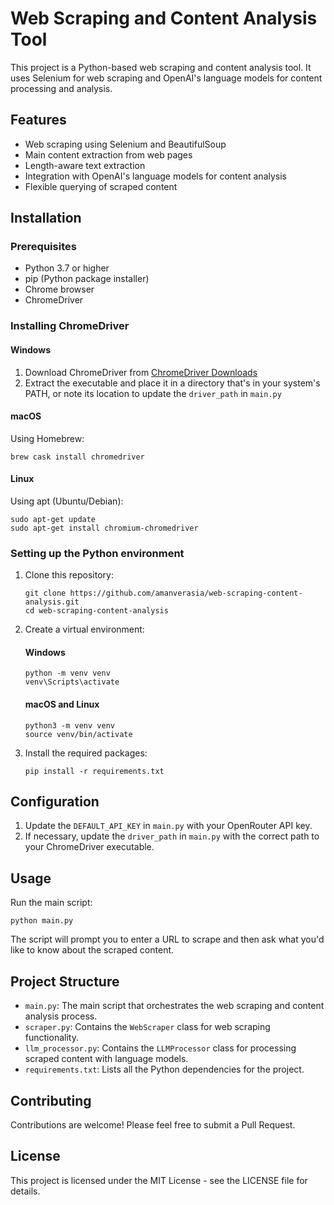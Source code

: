 # Web Scraping and Content Analysis Tool

This project is a Python-based web scraping and content analysis tool. It uses Selenium for web scraping and OpenAI's language models for content processing and analysis.

## Features

- Web scraping using Selenium and BeautifulSoup
- Main content extraction from web pages
- Length-aware text extraction
- Integration with OpenAI's language models for content analysis
- Flexible querying of scraped content

## Installation

### Prerequisites

- Python 3.7 or higher
- pip (Python package installer)
- Chrome browser
- ChromeDriver

### Installing ChromeDriver

#### Windows
1. Download ChromeDriver from [ChromeDriver Downloads](https://googlechromelabs.github.io/chrome-for-testing/#stable)
2. Extract the executable and place it in a directory that's in your system's PATH, or note its location to update the `driver_path` in `main.py`

#### macOS
Using Homebrew:
```
brew cask install chromedriver
```

#### Linux
Using apt (Ubuntu/Debian):
```
sudo apt-get update
sudo apt-get install chromium-chromedriver
```

### Setting up the Python environment

1. Clone this repository:
   ```
   git clone https://github.com/amanverasia/web-scraping-content-analysis.git
   cd web-scraping-content-analysis
   ```

2. Create a virtual environment:
   
   #### Windows
   ```
   python -m venv venv
   venv\Scripts\activate
   ```

   #### macOS and Linux
   ```
   python3 -m venv venv
   source venv/bin/activate
   ```

3. Install the required packages:
   ```
   pip install -r requirements.txt
   ```

## Configuration

1. Update the `DEFAULT_API_KEY` in `main.py` with your OpenRouter API key.
2. If necessary, update the `driver_path` in `main.py` with the correct path to your ChromeDriver executable.

## Usage

Run the main script:
```
python main.py
```

The script will prompt you to enter a URL to scrape and then ask what you'd like to know about the scraped content.

## Project Structure

- `main.py`: The main script that orchestrates the web scraping and content analysis process.
- `scraper.py`: Contains the `WebScraper` class for web scraping functionality.
- `llm_processor.py`: Contains the `LLMProcessor` class for processing scraped content with language models.
- `requirements.txt`: Lists all the Python dependencies for the project.

## Contributing

Contributions are welcome! Please feel free to submit a Pull Request.

## License

This project is licensed under the MIT License - see the LICENSE file for details.